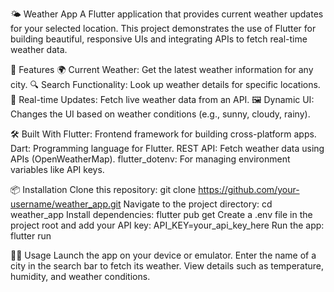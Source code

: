 🌤 Weather App
A Flutter application that provides current weather updates for your selected location. This project demonstrates the use of Flutter for building beautiful, responsive UIs and integrating APIs to fetch real-time weather data.

🚀 Features
🌍 Current Weather: Get the latest weather information for any city.
🔍 Search Functionality: Look up weather details for specific locations.
📡 Real-time Updates: Fetch live weather data from an API.
🖼️ Dynamic UI: Changes the UI based on weather conditions (e.g., sunny, cloudy, rainy).

🛠️ Built With
Flutter: Frontend framework for building cross-platform apps.
Dart: Programming language for Flutter.
REST API: Fetch weather data using APIs (OpenWeatherMap).
flutter_dotenv: For managing environment variables like API keys.


📦 Installation
Clone this repository:
git clone https://github.com/your-username/weather_app.git
Navigate to the project directory:
cd weather_app
Install dependencies:
flutter pub get
Create a .env file in the project root and add your API key:
API_KEY=your_api_key_here
Run the app:
flutter run


🧑‍💻 Usage
Launch the app on your device or emulator.
Enter the name of a city in the search bar to fetch its weather.
View details such as temperature, humidity, and weather conditions.
